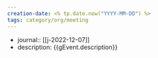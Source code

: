 ```yaml
---
creation-date: <% tp.date.now("YYYY-MM-DD") %>
tags: category/org/meeting
---
```

- journal:: [[j-2022-12-07]]
- description: {{gEvent.description}}